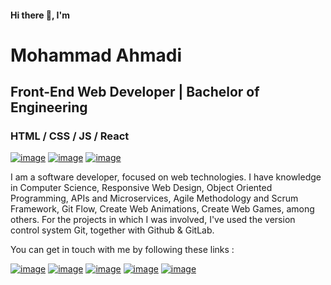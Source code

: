 #### Hi there 👋, I'm
# Mohammad Ahmadi
## Front-End Web Developer | Bachelor of Engineering
### HTML / CSS / JS / React
[![image](https://custom-icon-badges.herokuapp.com/badge/Tehran-Iran-purple?style=for-the-badge&logo=location&logoColor=white)](https://www.google.com/maps/place/Tehran,+Tehran+Province,+Iran/@35.6970118,51.2097352,11z/data=!3m1!4b1!4m5!3m4!1s0x3f8e00491ff3dcd9:0xf0b3697c567024bc!8m2!3d35.6891975!4d51.3889736)
[![image](https://custom-icon-badges.herokuapp.com/badge/+98-991--251--5020-orange?style=for-the-badge&logo=phone&logoColor=white)](http://tel:+989912515020)
[![image](https://custom-icon-badges.herokuapp.com/badge/-Download%20Resume-F25278?style=for-the-badge&logo=download&logoColor=white)](http://mohammadahmadi.me/pdf/resume_mohammad_ahmadi.pdf)

I am a software developer, focused on web technologies. I have knowledge in Computer Science, Responsive Web Design, Object Oriented Programming, APIs and Microservices, Agile Methodology and Scrum Framework, Git Flow, Create Web Animations, Create Web Games, among others. For the projects in which I was involved, I've used the version control system Git, together with Github & GitLab.

You can get in touch with me by following these links : 

[![image](https://img.shields.io/badge/Stack_Overflow-FE7A16?style=for-the-badge&logo=stack-overflow&logoColor=white)](https://stackoverflow.com/users/15550313/mohammad-ahmadi)
[![image](https://img.shields.io/badge/LinkedIn-0077B5?style=for-the-badge&logo=linkedin&logoColor=white)](http://www.linkedin.com/in/mohammad-ahmadi-a4b70a1b8)
[![image](https://img.shields.io/badge/Facebook-1877F2?style=for-the-badge&logo=facebook&logoColor=white)](https://www.facebook.com/mohammadahmadi.me)
[![image](https://img.shields.io/badge/Twitter-1DA1F2?style=for-the-badge&logo=twitter&logoColor=white)](https://twitter.com/mohammadahmadil)
[![image](https://img.shields.io/badge/Instagram-E4405F?style=for-the-badge&logo=instagram&logoColor=white)](http://www.instagram.com/moahmadica)
